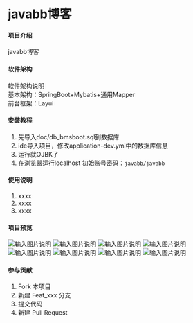 # javabb博客

#### 项目介绍
javabb博客

#### 软件架构
软件架构说明<br>
基本架构：SpringBoot+Mybatis+通用Mapper <br>
前台框架：Layui

#### 安装教程

1. 先导入doc/db_bmsboot.sql到数据库
2. ide导入项目，修改application-dev.yml中的数据库信息
3. 运行就OJBK了
4. 在浏览器运行localhost   初始账号密码：`javabb/javabb`

#### 使用说明

1. xxxx
2. xxxx
3. xxxx
#### 项目预览
![输入图片说明](https://images.gitee.com/uploads/images/2018/1112/180212_3c61949f_732467.png "javabb-blog-all.png")
![输入图片说明](https://images.gitee.com/uploads/images/2018/1112/180224_8bfbc5ff_732467.png "2018-11-12_164759.png")
![输入图片说明](https://images.gitee.com/uploads/images/2018/1112/180230_5b603fcc_732467.png "2018-11-12_164618.png")
![输入图片说明](https://images.gitee.com/uploads/images/2018/1112/180243_44e8770e_732467.png "TIM截图20181112164302.png")
![输入图片说明](https://images.gitee.com/uploads/images/2018/1112/180254_110894e1_732467.png "TIM截图20181112164347.png")
![输入图片说明](https://images.gitee.com/uploads/images/2018/1112/180300_a13cd4f9_732467.png "TIM截图20181112164225.png")
![输入图片说明](https://images.gitee.com/uploads/images/2018/1112/180305_a8e3f2de_732467.png "TIM截图20181112164241.png")
![输入图片说明](https://images.gitee.com/uploads/images/2018/1112/180314_dceec262_732467.png "TIM截图20181112164449.png")
#### 参与贡献

1. Fork 本项目
2. 新建 Feat_xxx 分支
3. 提交代码
4. 新建 Pull Request

